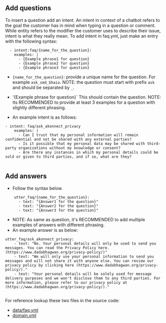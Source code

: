 
## Add questions

To insert a question add an intent. An intent in context of a chatbot refers to the goal the customer has in mind when typing in a question or comment. While entity refers to the modifier the customer uses to describe their issue, intent is what they really mean. To add intent in faq.yml, just make an entry with the following syntax:

```
  - intent:faq/{name_for_the_question}:
    examples: |
      - {Example phrase1 for question}
      - {Example phrase2 for question}
      - {Example phrase3 for question}
```
- `{name_for_the_question}`:  provide a unique name for the question. For example `ask_smd_bhaio`. NOTE: the question must start with prefix `ask` and should be separated by `_`.
- '{Example phrase for question}` This should contain the question. NOTE: Its RECOMMENDED to provide at least 3 examples for a question with slightly different phrasing.



- An example intent is as follows:

```
- intent: faq/ask_akonnect_privacy
    examples: |
      - Can I trust that my personal information will remain confidential and not be shared with any external parties?
      - Is it possible that my personal data may be shared with third-party organizations without my knowledge or consent?
      - Are there any instances in which my personal details could be sold or given to third parties, and if so, what are they?
      
```



## Add answers

- Follow the syntax below.
```
    utter_faq/{name_for_the_question}:
      - text: "{Answer1 for the question}"
      - text: "{Answer2 for the question}"
      - text: "{Answer3 for the question}"
```
- NOTE: As same as question, it's RECOMMENDED to add multiple examples of answers with different phrasing.
- An example answer is as below:

```
utter_faq/ask_akonnect_privacy:
    - text: "No. Your personal details will only be used to send you messages. You can read the Privacy Policy here. (https://www.dadabhagwan.org/privacy-policy/)"
    - text: "We will only use your personal information to send you messages and will not share it with anyone else. You can review our privacy policy by clicking here (https://www.dadabhagwan.org/privacy-policy/)."
    - text: "Your personal details will be solely used for message delivery purposes and we won't disclose them to any third parties. For more information, please refer to our privacy policy at (https://www.dadabhagwan.org/privacy-policy/)."
  
```



For reference lookup these two files in the source code:

* [data/faq.yml](https://github.com/dadabhagwan/AkramBot/blob/faq/data/faq.yml)
* [domain.yml](https://github.com/dadabhagwan/AkramBot/blob/faq/domain.yml)


